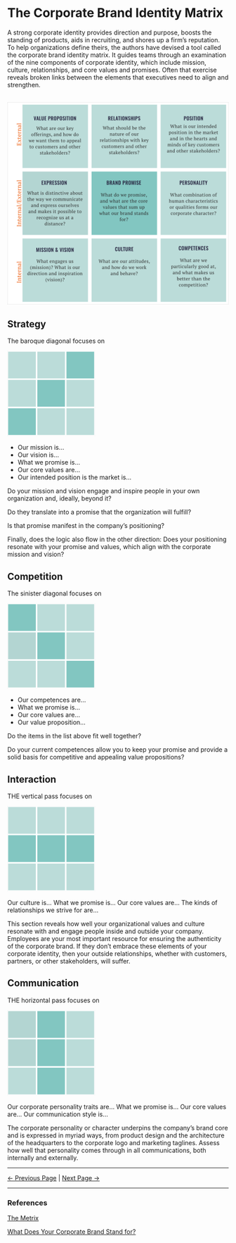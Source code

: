 ﻿# The Corporate Brand Identity Matrix

A strong corporate identity provides direction and purpose, boosts the standing of products, aids in recruiting, and shores up a firm’s reputation. To help organizations define theirs, the authors have devised a tool called the corporate brand identity matrix. It guides teams through an examination of the nine components of corporate identity, which include mission, culture, relationships, and core values and promises. Often that exercise reveals broken links between the elements that executives need to align and strengthen.

<br/>

<img src="../assets/images/brand-identity-metrix.png" width="800"/>

<br/>

## Strategy

The baroque diagonal focuses on

<img src="../assets/images/metrix-strategy.png" width="200"/>
 
 <br/>

- Our mission is…
- Our vision is…
- What we promise is…
- Our core values are…
- Our intended position is the market is…

Do your mission and vision engage and inspire people in your own organization and, ideally, beyond it?

Do they translate into a promise that the organization will fulfill?

Is that promise manifest in the company’s positioning?

Finally, does the logic also flow in the other direction: Does your positioning resonate with your promise and values, which align with the corporate mission and vision?

## Competition

The sinister diagonal focuses on

<img src="../assets/images/metrix-competition.png" width="200"/>
 
<br/>

- Our competences are…
- What we promise is…
- Our core values are…
- Our value proposition…

Do the items in the list above fit well together?

Do your current competences allow you to keep your promise and provide a solid basis for competitive and appealing value propositions?

## Interaction

THE vertical pass focuses on

<img src="../assets/images/metrix-interaction.png" width="200"/>
 
<br/>

Our culture is…
What we promise is…
Our core values are…
The kinds of relationships we strive for are…

This section reveals how well your organizational values and culture resonate with and engage people inside and outside your company. Employees are your most important resource for ensuring the authenticity of the corporate brand. If they don’t embrace these elements of your corporate identity, then your outside relationships, whether with customers, partners, or other stakeholders, will suffer.

## Communication

THE horizontal pass focuses on

<img src="../assets/images/metrix-communication.png" width="200"/>
 
<br/>

Our corporate personality traits are…
What we promise is…
Our core values are…
Our communication style is…

The corporate personality or character underpins the company’s brand core and is expressed in myriad ways, from product design and the architecture of the headquarters to the corporate logo and marketing taglines. Assess how well that personality comes through in all communications, both internally and externally.

<hr/>

[<- Previous Page](./messaging.md)
|
[Next Page ->](./checklist.md)

<hr/>

### References

[The Metrix](https://brandorientation.com/the-matrix/)

[What Does Your Corporate Brand Stand for?](https://hbr.org/2019/01/what-does-your-corporate-brand-stand-for)

